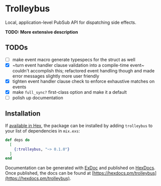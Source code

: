 # Trolleybus

Local, application-level PubSub API for dispatching side effects.

**TODO: More extensive description**

## TODOs

- [ ] make event macro generate typespecs for the struct as well
- [x] ~turn event handler clause validation into a compile-time event~ couldn't accomplish this;
      refactored event handling though and made error messages slightly more user friendly
- [x] tighten event handler clause check to enforce exhaustive matches on events
- [x] make `full_sync?` first-class option and make it a default
- [ ] polish up documentation

## Installation

If [available in Hex](https://hex.pm/docs/publish), the package can be installed
by adding `trolleybus` to your list of dependencies in `mix.exs`:

```elixir
def deps do
  [
    {:trolleybus, "~> 0.1.0"}
  ]
end
```

Documentation can be generated with [ExDoc](https://github.com/elixir-lang/ex_doc)
and published on [HexDocs](https://hexdocs.pm). Once published, the docs can
be found at [https://hexdocs.pm/trolleybus](https://hexdocs.pm/trolleybus).

